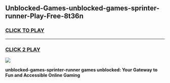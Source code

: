 
## Unblocked-Games-unblocked-games-sprinter-runner-Play-Free-8t36n
<h3>
<a href="https://premium76.site?title=unblocked-games-sprinter-runner&ref=23A">CLICK TO PLAY</a></h3>
<hr>

<h3>
<a href="https://premium76.site?title=unblocked-games-sprinter-runner&ref=23A">CLICK 2 PLAY</a>
  
</h3>

<a href="https://premium76.site?title=unblocked-games-sprinter-runner&ref=23A"><img src="https://clearcache.store/games.png"></a>


**unblocked-games-sprinter-runner games unblocked: Your Gateway to Fun and Accessible Online Gaming**
